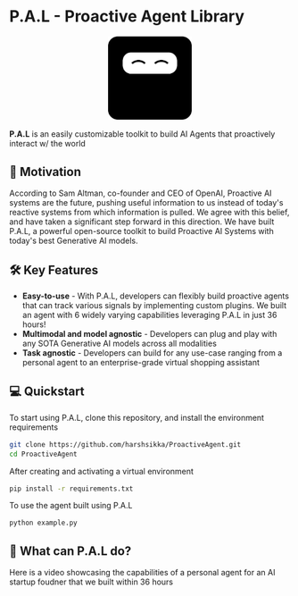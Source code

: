 # P.A.L - Proactive Agent Library
<center><img src="Group 51.png" width="150"></center>

**P.A.L** is an easily customizable toolkit to build AI Agents that proactively interact w/ the world 

## 🚀 Motivation

According to Sam Altman, co-founder and CEO of OpenAI, Proactive AI systems are the future, pushing useful information to us instead of today's reactive systems from which information is pulled. We agree with this belief, and have taken a significant step forward in this direction. We have built P.A.L, a powerful open-source toolkit to build Proactive AI Systems with today's best Generative AI models.

## 🛠️ Key Features

- **Easy-to-use** - With P.A.L, developers can flexibly build proactive agents that can track various signals by implementing custom plugins. We built an agent with 6 widely varying capabilities leveraging P.A.L in just 36 hours!
- **Multimodal and model agnostic** - Developers can plug and play with any SOTA Generative AI models across all modalities
- **Task agnostic** - Developers can build for any use-case ranging from a personal agent to an enterprise-grade virtual shopping assistant

## 💻 Quickstart

To start using P.A.L, clone this repository, and install the environment requirements

```bash
git clone https://github.com/harshsikka/ProactiveAgent.git
cd ProactiveAgent
```
After creating and activating a virtual environment

```bash
pip install -r requirements.txt
```

To use the agent built using P.A.L

```bash
python example.py
```

## 🤔 What can P.A.L do?

Here is a video showcasing the capabilities of a personal agent for an AI startup foudner that we built within 36 hours

